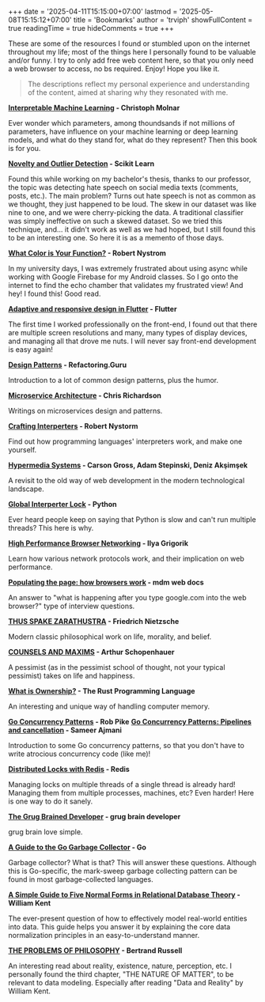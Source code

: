 +++
date = '2025-04-11T15:15:00+07:00'
lastmod = '2025-05-08T15:15:12+07:00'
title = 'Bookmarks'
author = 'trviph'
showFullContent = true
readingTime = true
hideComments = true
+++

These are some of the resources I found or stumbled upon on the internet throughout my life; most of the things here I personally found to be valuable and/or funny. I try to only add free web content here, so that you only need a web browser to access, no bs required. Enjoy! Hope you like it.

> The descriptions reflect my personal experience and understanding of the content, aimed at sharing why they resonated with me.

**[Interpretable Machine Learning](https://christophm.github.io/interpretable-ml-book/) - Christoph Molnar**

Ever wonder which parameters, among thoundsands if not millions of parameters, have influence on your machine learning or deep learning models, and what do they stand for, what do they represent? Then this book is for you.

**[Novelty and Outlier Detection](https://scikit-learn.org/stable/modules/outlier_detection.html) - Scikit Learn**

Found this while working on my bachelor's thesis, thanks to our professor, the topic was detecting hate speech on social media texts (comments, posts, etc.). The main problem? Turns out hate speech is not as common as we thought, they just happened to be loud. The skew in our dataset was like nine to one, and we were cherry-picking the data. A traditional classifier was simply ineffective on such a skewed dataset. So we tried this technique, and... it didn't work as well as we had hoped, but I still found this to be an interesting one. So here it is as a memento of those days.

**[What Color is Your Function?](https://journal.stuffwithstuff.com/2015/02/01/what-color-is-your-function/) - Robert Nystrom**

In my university days, I was extremely frustrated about using async while working with Google Firebase for my Android classes. So I go onto the internet to find the echo chamber that validates my frustrated view! And hey! I found this! Good read.

**[Adaptive and responsive design in Flutter](https://docs.flutter.dev/ui/adaptive-responsive) - Flutter**

The first time I worked professionally on the front-end, I found out that there are multiple screen resolutions and many, many types of display devices, and managing all that drove me nuts. I will never say front-end development is easy again!

**[Design Patterns](https://refactoring.guru/) - Refactoring.Guru**

Introduction to a lot of common design patterns, plus the humor.

**[Microservice Architecture](https://microservices.io/) - Chris Richardson**

Writings on microservices design and patterns.

**[Crafting Interperters](https://craftinginterpreters.com/contents.html) - Robert Nystorm**

Find out how programming languages' interpreters work, and make one yourself.

**[Hypermedia Systems](https://hypermedia.systems/book/contents/) - Carson Gross, Adam Stepinski, Deniz Akşimşek**

A revisit to the old way of web development in the modern technological landscape.

**[Global Interperter Lock](https://wiki.python.org/moin/GlobalInterpreterLock) - Python**

Ever heard people keep on saying that Python is slow and can't run multiple threads? This here is why.

**[High Performance Browser Networking](https://hpbn.co/) - Ilya Grigorik**

Learn how various network protocols work, and their implication on web performance.

**[Populating the page: how browsers work](https://developer.mozilla.org/en-US/docs/Web/Performance/Guides/How_browsers_work) - mdm web docs**

An answer to "what is happening after you type google.com into the web browser?" type of interview questions.

**[THUS SPAKE ZARATHUSTRA](https://gutenberg.org/cache/epub/1998/pg1998-images.html) - Friedrich Nietzsche**

Modern classic philosophical work on life, morality, and belief.

**[COUNSELS AND MAXIMS](https://www.gutenberg.org/files/10715/10715-h/10715-h.htm) - Arthur Schopenhauer**

A pessimist (as in the pessimist school of thought, not your typical pessimist) takes on life and happiness.

**[What is Ownership?](https://doc.rust-lang.org/book/ch04-01-what-is-ownership.html) - The Rust Programming Language**

An interesting and unique way of handling computer memory.

**[Go Concurrency Patterns](https://go.dev/talks/2012/concurrency.slide) - Rob Pike**
**[Go Concurrency Patterns: Pipelines and cancellation](https://go.dev/blog/pipelines) - Sameer Ajmani**

Introduction to some Go concurrency patterns, so that you don't have to write atrocious concurrency code (like me)!

**[Distributed Locks with Redis](https://redis.io/docs/latest/develop/use/patterns/distributed-locks/) - Redis**

Managing locks on multiple threads of a single thread is already hard! Managing them from multiple processes, machines, etc? Even harder! Here is one way to do it sanely.

**[The Grug Brained Developer](https://grugbrain.dev/) - grug brain developer**

grug brain love simple.

**[A Guide to the Go Garbage Collector](https://tip.golang.org/doc/gc-guide) - Go**

Garbage collector? What is that? This will answer these questions. Although this is Go-specific, the mark-sweep garbage collecting pattern can be found in most garbage-collected languages.

**[A Simple Guide to Five Normal Forms in Relational Database Theory](https://www.bkent.net/Doc/simple5.htm) - William Kent**

The ever-present question of how to effectively model real-world entities into data. This guide helps you answer it by explaining the core data normalization principles in an easy-to-understand manner.

**[THE PROBLEMS OF PHILOSOPHY](https://gutenberg.org/cache/epub/5827/pg5827-images.html) - Bertrand Russell**

An interesting read about reality, existence, nature, perception, etc. I personally found the third chapter, "THE NATURE OF MATTER", to be relevant to data modeling. Especially after reading "Data and Reality" by William Kent.
